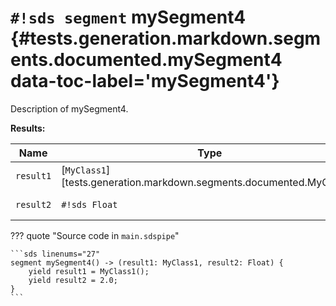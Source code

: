 # `#!sds segment` mySegment4 {#tests.generation.markdown.segments.documented.mySegment4 data-toc-label='mySegment4'}

Description of mySegment4.

**Results:**

| Name | Type | Description |
|------|------|-------------|
| `result1` | [`MyClass1`][tests.generation.markdown.segments.documented.MyClass1] | Description of result1. |
| `result2` | `#!sds Float` | Description of result2. |

??? quote "Source code in `main.sdspipe`"

    ```sds linenums="27"
    segment mySegment4() -> (result1: MyClass1, result2: Float) {
        yield result1 = MyClass1();
        yield result2 = 2.0;
    }
    ```
